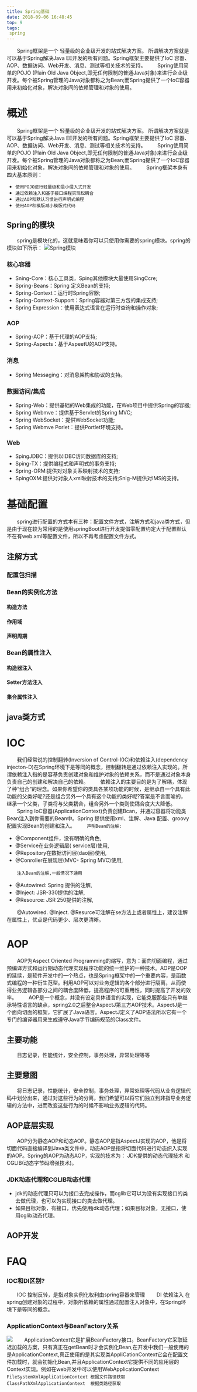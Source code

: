 ```yaml
---
title: Spring基础
date: 2018-09-06 16:48:45
top: 9
tags:
 spring
---
```


　　Spring框架是一个 轻量级的企业级开发的站式解决方案。 所谓解决方案就是可以基于Spring解决Java EE开发的所有问题。Spring框架主要提供了IoC 容器、AOP、数据访问、Web开发、消息、测试等相关技术的支持。
　　Spring使用简单的POJO (Plain Old Java Object,即无任何限制的普通Java对象)来进行企业级开发。每个被Spring管理的Java对象都称之为Bean;而Spring提供了一个IoC容器用来初始化对象，解决对象间的依赖管理和对象的使用。
<!-- more -->
# 概述
　　Spring框架是一个 轻量级的企业级开发的站式解决方案。 所谓解决方案就是可以基于Spring解决Java EE开发的所有问题。Spring框架主要提供了IoC 容器、AOP、数据访问、Web开发、消息、测试等相关技术的支持。
　　Spring使用简单的POJO (Plain Old Java Object,即无任何限制的普通Java对象)来进行企业级开发。每个被Spring管理的Java对象都称之为Bean;而Spring提供了一个IoC容器用来初始化对象，解决对象间的依赖管理和对象的使用。
　　Spring框架本身有四大基本原则：
* `使用POJO进行轻量级和最小侵入式开发`
* `通过依赖注入和基于接口编程实现松耦合`
* `通过AOP和默认习惯进行声明式编程`
* `使用AOP和模版减小模版式代码`

## Spring的模块
　　spring是模块化的，这就意味着你可以只使用你需要的spring模块。spring的模块如下所示：
![Spring模块](/img/Spring模块.png)
### 核心容器
* Sning-Core：核心工具类，Sping其他模块大最使用SingCcre;
* Spring-Beans：Spring 定义Bean的支持;
* Spring-Context：运行时Spring容器;
* Spring-Context-Support：Spring容器对第三方包的集成支持;
* Spring Expression：使用表达式语言在运行时查询和操作对象;

### AOP
* Spring-AOP：基于代理的AOP支持;
* Spring-Aspects：基于AspeetU的AOP支持。

### 消息
* Spring Messaging：对消息架构和协议的支持。

### 数据访问/集成
* Spring-Web：提供基础的Web集成的功能，在Web项目中提供Spring的容器;
* Spring Webmve：提供基于Servlet的Spring MVC;
* Spring WebSocket：提供WebSocket功能;
* Spring Webmve Porlet：提供Portlet环境支持。

### Web
* SpingJDBC：提供以IDBC访问数据库的支持;
* Sping-TX：提供编程式和声明式的事务支持;
* Spring-ORM:提供对对象关系映射技术的支持;
* SpingOXM:提供对对象人xml映射技术的支持;Snig-M提供对IMS的支持。


# 基础配置
　　spring进行配置的方式本有三种：配置文件方式，注解方式和java类方式，但是由于现在较为常用的是使用springBoot进行开发提倡零配置约定大于配置默认不在有web.xml等配置文件，所以不再考虑配置文件方式。
## 注解方式
### 配置包扫描
### Bean的实例化方法
#### 构造方法
#### 作用域
#### 声明周期
### Bean的属性注入
#### 构造器注入
#### Setter方法注入
#### 集合属性注入
## java类方式

# IOC
　　我们经常说的控制翻转(Inversion of Control-I0C)和依赖注入(dependency injecton-D)在Spring环境下是等同的概念，控制翻转是通过依赖注入实现的。所谓依赖注入指的是容基负责创建对象和维护对象的依赖关系，而不是通过对象本身负责自己的创建和解决自己的依赖。
　　依赖注入的主要目的是为了解耦，体现了种“组合”的理念。如果你希望你的类具各某项功能的时候，是继承自一个具有此功能的父类好呢?还是组合另外一个具有这个功能的类好呢?答案是不言而喻的，继承一个父类，子类将与父类耦合，组合另外一个类则使耦合度大大降低。
　　Spring IoC容器(ApplicationContext)负责创建Bcan，并通过容器将功能类Bean注入到你需要的Bean中。Spring 提供使用xml、注解、Java 配置、groovy 配置实现Bean的创建和注入。
　　`声明Bean的注解:`
* @Component组件，没有明确的角色,
* @Service在业务逻辑层( service层)使用,
* @Repository在数据访问层(dao层)使用,
* @Conroller在展现层(MVC- Spring MVC)使用,

　　`注入Bean的注解,一般情况下通用`
* @Autowired: Spring 提供的注解,
* @Inject: JSR-330提供的注解,
* @Resource: JSR 250提供的注解,

　　@Autowired. @Inject. @Resurce可注解在se方法上或者属性上，建议注解在属性上，优点是代码更少、层次更清晰。


# AOP
　　AOP为Aspect Oriented Programming的缩写，意为：面向切面编程，通过预编译方式和运行期动态代理实现程序功能的统一维护的一种技术。AOP是OOP的延续，是软件开发中的一个热点，也是Spring框架中的一个重要内容，是函数式编程的一种衍生范型。利用AOP可以对业务逻辑的各个部分进行隔离，从而使得业务逻辑各部分之间的耦合度降低，提高程序的可重用性，同时提高了开发的效率。
　　AOP是一个概念，并没有设定具体语言的实现，它能克服那些只有单继承特性语言的缺点，spring2.0之后整合AspectJ第三方AOP技术。AspectJ是一个面向切面的框架，它扩展了Java语言。AspectJ定义了AOP语法所以它有一个专门的编译器用来生成遵守Java字节编码规范的Class文件。
## 主要功能
　　日志记录，性能统计，安全控制，事务处理，异常处理等等
## 主要意图
　　将日志记录，性能统计，安全控制，事务处理，异常处理等代码从业务逻辑代码中划分出来，通过对这些行为的分离，我们希望可以将它们独立到非指导业务逻辑的方法中，进而改变这些行为的时候不影响业务逻辑的代码。
## AOP底层实现
　　AOP分为静态AOP和动态AOP。静态AOP是指AspectJ实现的AOP，他是将切面代码直接编译到Java类文件中。动态AOP是指将切面代码进行动态织入实现的AOP。Spring的AOP为动态AOP，实现的技术为： JDK提供的动态代理技术 和 CGLIB(动态字节码增强技术)。
### JDK动态代理和CGLIB动态代理
* jdk的动态代理只可以为接口去完成操作，而cglib它可以为没有实现接口的类去做代理，也可以为实现接口的类去做代理。
* 如果目标对象，有接口，优先使用jdk动态代理；如果目标对象，无接口，使用cglib动态代理。

## AOP开发

# FAQ
### IOC和DI区别?
　　IOC 控制反转，是指对象实例化权利由spring容器来管理
　　DI 依赖注入 在spring创建对象的过程中，对象所依赖的属性通过配置注入对象中，在Spring环境下是等同的概念。
### ApplicationContext与BeanFactory关系
![](/img/ApplicationContext与BeanFactory关系.png)
　　ApplicationContext它是扩展BeanFactory接口。BeanFactory它采取延迟加载的方案，只有真正在getBean时才会实例化Bean,在开发中我们一般使用的是ApplicationContext,真正使用的是其实现类AppliCationContext它会在配置文件加载时，就会初始化Bean,并且ApplicationContext它提供不同的应用层的Context实现。例如在web开发中可以使用WebApplicationContext
　　`FileSystemXmlAppliCationContext 根据文件路径获取`
　　`ClassPathXmlApplicationContext  根据类路径获取`



